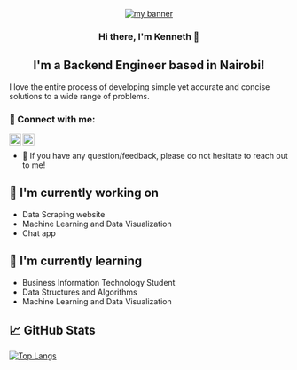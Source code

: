 
<p align="center">
  <a href="https://www.yushi.dev/" target="_blank" rel="noreferrer"><img src="https://user-images.githubusercontent.com/35601092/189216061-5548aac0-e0ec-4fda-9be6-ddde5515bf79.jpg" alt="my banner"></a>
</p>

<h3 align="center">
Hi there, I'm Kenneth 👋
</h3>

<h2 align="center">
I'm a Backend Engineer based in Nairobi!
</h2> 

I love the entire process of developing simple yet accurate and concise solutions to a wide range of problems.

### 🤝 Connect with me:

<a href="https://www.linkedin.com/in/kenneth-mungai-129301157/"><img align="left" src="https://raw.githubusercontent.com/yushi1007/yushi1007/main/images/linkedin.svg" alt="Yu Shi | LinkedIn" width="21px"/></a>
<a href="https://instagram.com/ki3ani"><img align="left" src="https://raw.githubusercontent.com/yushi1007/yushi1007/main/images/instagram.svg" alt="Yu Shi | Instagram" width="21px"/></a>
</br>

- 💬 If you have any question/feedback, please do not hesitate to reach out to me!

## 🔭 I'm currently working on

- Data Scraping website
- Machine Learning and Data Visualization
- Chat app

## 🌱 I'm currently learning

- Business Information Technology Student
- Data Structures and Algorithms
- Machine Learning and Data Visualization

## 📈 GitHub Stats 

[![Top Langs](https://github-readme-stats.vercel.app/api/top-langs/?username=ki3ani&layout=compact)](https://github.com/ki3ani)


